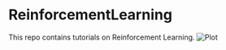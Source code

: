 # ReinforcementLearning

This repo contains tutorials on Reinforcement Learning. 
![Plot](C:\DATA\Projects\TutorialsOnGitHub\ReinforcementLearning\ReinforcementLearning\Score.png)